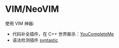 # VIM/NeoVIM

使用 VIM 神器:

- 代码补全插件，在 C++ 世界厮杀：[YouCompleteMe](https://github.com/Valloric/YouCompleteMe)
- 语法检测插件 [syntastic](https://github.com/vim-syntastic/syntastic)